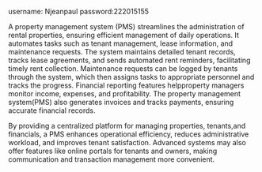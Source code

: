 username: Njeanpaul
password:222015155

A property management system (PMS) streamlines the administration of rental properties,
ensuring efficient management of daily operations. It automates tasks such as tenant management, lease information,
and maintenance requests. The system maintains detailed tenant records, tracks lease agreements,
and sends automated rent reminders, facilitating timely rent collection. Maintenance requests can be logged by
tenants through the system, which then assigns tasks to appropriate personnel and tracks the progress. 
Financial reporting features helpproperty managers monitor income, expenses, and profitability. The property 
management system(PMS) also generates invoices and tracks payments, ensuring accurate financial records. 

By providing a centralized platform for managing properties, tenants,and financials,
a PMS enhances operational efficiency, reduces administrative workload, and improves tenant 
satisfaction. Advanced systems may also offer features like online portals for tenants and owners,
making communication and transaction management more convenient.






